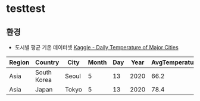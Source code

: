 # testtest

## 환경

- 도시별 평균 기온 데이터셋 [Kaggle - Daily Temperature of Major Cities](https://www.kaggle.com/datasets/sudalairajkumar/daily-temperature-of-major-cities)

| Region | Country | City | Month | Day | Year | AvgTemperature |
| --- | --- | --- | --- | --- | --- | --- |
| Asia | South Korea | Seoul | 5 | 13 | 2020 | 66.2 |
| Asia | Japan | Tokyo | 5 | 13 | 2020 | 78.4 |

